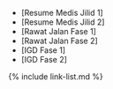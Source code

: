 
- [Resume Medis Jilid 1]
- [Resume Medis Jilid 2]
- [Rawat Jalan Fase 1]
- [Rawat Jalan Fase 2]
- [IGD Fase 1]
- [IGD Fase 2]

{% include link-list.md %}